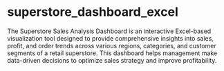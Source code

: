# superstore_dashboard_excel

The Superstore Sales Analysis Dashboard is an interactive Excel-based visualization tool designed to provide comprehensive insights into sales, profit, and order trends across various regions, categories, and customer segments of a retail superstore. This dashboard helps management make data-driven decisions to optimize sales strategy and improve profitability.
